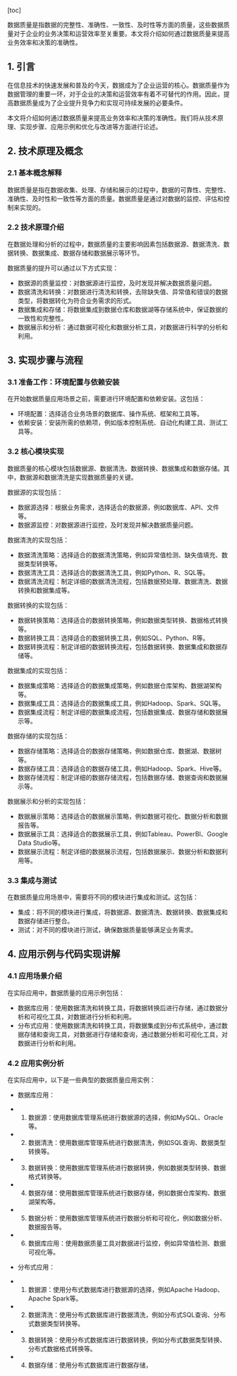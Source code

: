 
[toc]                    
                
                
数据质量是指数据的完整性、准确性、一致性、及时性等方面的质量，这些数据质量对于企业的业务决策和运营效率至关重要。本文将介绍如何通过数据质量来提高业务效率和决策的准确性。

## 1. 引言

在信息技术的快速发展和普及的今天，数据成为了企业运营的核心。数据质量作为数据管理的重要一环，对于企业的决策和运营效率有着不可替代的作用。因此，提高数据质量成为了企业提升竞争力和实现可持续发展的必要条件。

本文将介绍如何通过数据质量来提高业务效率和决策的准确性。我们将从技术原理、实现步骤、应用示例和优化与改进等方面进行论述。

## 2. 技术原理及概念

### 2.1 基本概念解释

数据质量是指在数据收集、处理、存储和展示的过程中，数据的可靠性、完整性、准确性、及时性和一致性等方面的质量。数据质量是通过对数据的监控、评估和控制来实现的。

### 2.2 技术原理介绍

在数据处理和分析的过程中，数据质量的主要影响因素包括数据源、数据清洗、数据转换、数据集成、数据存储和数据展示等环节。

数据质量的提升可以通过以下方式实现：

- 数据源的质量监控：对数据源进行监控，及时发现并解决数据质量问题。
- 数据清洗和转换：对数据进行清洗和转换，去除缺失值、异常值和错误的数据类型，将数据转化为符合业务需求的形式。
- 数据集成和存储：将数据集成到数据仓库和数据湖等存储系统中，保证数据的一致性和完整性。
- 数据展示和分析：通过数据可视化和数据分析工具，对数据进行科学的分析和利用。

## 3. 实现步骤与流程

### 3.1 准备工作：环境配置与依赖安装

在开始数据质量应用场景之前，需要进行环境配置和依赖安装。这包括：

- 环境配置：选择适合业务场景的数据库、操作系统、框架和工具等。
- 依赖安装：安装所需的依赖项，例如版本控制系统、自动化构建工具、测试工具等。

### 3.2 核心模块实现

数据质量的核心模块包括数据源、数据清洗、数据转换、数据集成和数据存储。其中，数据源和数据清洗是实现数据质量的关键。

数据源的实现包括：

- 数据源选择：根据业务需求，选择适合的数据源，例如数据库、API、文件等。
- 数据源监控：对数据源进行监控，及时发现并解决数据质量问题。

数据清洗的实现包括：

- 数据清洗策略：选择适合的数据清洗策略，例如异常值检测、缺失值填充、数据类型转换等。
- 数据清洗工具：选择适合的数据清洗工具，例如Python、R、SQL等。
- 数据清洗流程：制定详细的数据清洗流程，包括数据预处理、数据清洗、数据转换和数据集成等。

数据转换的实现包括：

- 数据转换策略：选择适合的数据转换策略，例如数据类型转换、数据格式转换等。
- 数据转换工具：选择适合的数据转换工具，例如SQL、Python、R等。
- 数据转换流程：制定详细的数据转换流程，包括数据转换、数据集成和数据存储等。

数据集成的实现包括：

- 数据集成策略：选择适合的数据集成策略，例如数据仓库架构、数据湖架构等。
- 数据集成工具：选择适合的数据集成工具，例如Hadoop、Spark、SQL等。
- 数据集成流程：制定详细的数据集成流程，包括数据集成、数据存储和数据展示等。

数据存储的实现包括：

- 数据存储策略：选择适合的数据存储策略，例如数据仓库、数据湖、数据树等。
- 数据存储工具：选择适合的数据存储工具，例如Hadoop、Spark、Hive等。
- 数据存储流程：制定详细的数据存储流程，包括数据存储、数据查询和数据展示等。

数据展示和分析的实现包括：

- 数据展示策略：选择适合的数据展示策略，例如数据可视化、数据分析和数据报告等。
- 数据展示工具：选择适合的数据展示工具，例如Tableau、PowerBI、Google Data Studio等。
- 数据展示流程：制定详细的数据展示流程，包括数据展示、数据分析和数据利用等。

### 3.3 集成与测试

在数据质量应用场景中，需要将不同的模块进行集成和测试。这包括：

- 集成：将不同的模块进行集成，将数据源、数据清洗、数据转换、数据集成和数据存储进行整合。
- 测试：对不同的模块进行测试，确保数据质量能够满足业务需求。

## 4. 应用示例与代码实现讲解

### 4.1 应用场景介绍

在实际应用中，数据质量的应用示例包括：

- 数据库应用：使用数据清洗和转换工具，将数据转换后进行存储，通过数据分析和可视化工具，对数据进行分析和利用。
- 分布式应用：使用数据清洗和转换工具，将数据集成到分布式系统中，通过数据存储和查询工具，对数据进行存储和查询，通过数据分析和可视化工具，对数据进行分析和利用。

### 4.2 应用实例分析

在实际应用中，以下是一些典型的数据质量应用实例：

- 数据库应用：

- 1. 数据源：使用数据库管理系统进行数据源的选择，例如MySQL、Oracle等。
- 2. 数据清洗：使用数据库管理系统进行数据清洗，例如SQL查询、数据类型转换等。
- 3. 数据转换：使用数据库管理系统进行数据转换，例如数据类型转换、数据格式转换等。
- 4. 数据存储：使用数据库管理系统进行数据存储，例如数据仓库架构、数据湖架构等。
- 5. 数据分析：使用数据库管理系统进行数据分析和可视化，例如数据分析、数据报告等。
- 6. 数据库应用：使用数据质量工具对数据进行监控，例如异常值检测、数据可视化等。

- 分布式应用：

- 1. 数据源：使用分布式数据库进行数据源的选择，例如Apache Hadoop、Apache Spark等。
- 2. 数据清洗：使用分布式数据库进行数据清洗，例如分布式SQL查询、分布式数据类型转换等。
- 3. 数据转换：使用分布式数据库进行数据转换，例如分布式数据类型转换、分布式数据格式转换等。
- 4. 数据存储：使用分布式数据库进行数据存储，

